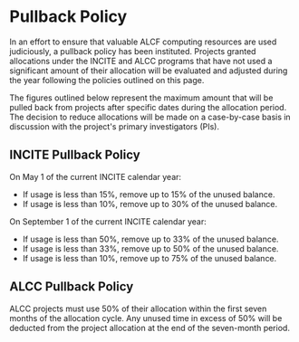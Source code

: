 # Pullback Policy

In an effort to ensure that valuable ALCF computing resources are used judiciously, a pullback policy has been instituted. Projects granted allocations under the INCITE and ALCC programs that have not used a significant amount of their allocation will be evaluated and adjusted during the year following the policies outlined on this page.

The figures outlined below represent the maximum amount that will be pulled back from projects after specific dates during the allocation period. The decision to reduce allocations will be made on a case-by-case basis in discussion with the project's primary investigators (PIs).

## INCITE Pullback Policy

On May 1 of the current INCITE calendar year:
- If usage is less than 15%, remove up to 15% of the unused balance.
- If usage is less than 10%, remove up to 30% of the unused balance.

On September 1 of the current INCITE calendar year:
- If usage is less than 50%, remove up to 33% of the unused balance.
- If usage is less than 33%, remove up to 50% of the unused balance.
- If usage is less than 10%, remove up to 75% of the unused balance.

## ALCC Pullback Policy

ALCC projects must use 50% of their allocation within the first seven months of the allocation cycle. Any unused time in excess of 50% will be deducted from the project allocation at the end of the seven-month period.